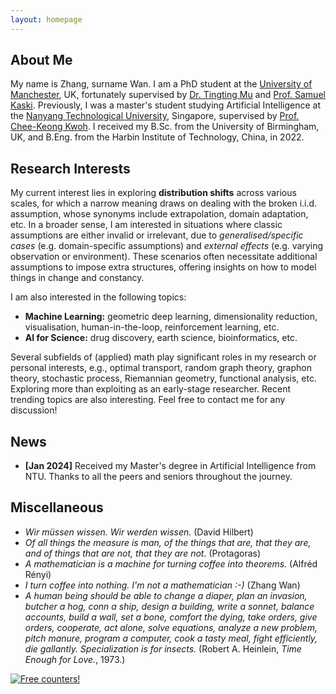 ```yaml
---
layout: homepage
---
```


## About Me

My name is Zhang, surname Wan. I am a PhD student at the [University of Manchester](https://www.manchester.ac.uk/), UK, fortunately supervised by [Dr. Tingting Mu](https://personalpages.manchester.ac.uk/staff/tingting.mu/Site/About_Me.html) and [Prof. Samuel Kaski](https://kaski-lab.com/). Previously, I was a master's student studying Artificial Intelligence at the [Nanyang Technological University](https://www.ntu.edu.sg/), Singapore, supervised by [Prof. Chee-Keong Kwoh](https://personal.ntu.edu.sg/asckkwoh/). I received my B.Sc. from the University of Birmingham, UK, and B.Eng. from the Harbin Institute of Technology, China, in 2022. 

## Research Interests

My current interest lies in exploring **distribution shifts** across various scales, for which a narrow meaning draws on dealing with the broken i.i.d. assumption, whose synonyms include extrapolation, domain adaptation, etc. In a broader sense, I am interested in situations where classic assumptions are either invalid or irrelevant, due to *generalised/specific cases* (e.g. domain-specific assumptions) and *external effects* (e.g. varying observation or environment). These scenarios often necessitate additional assumptions to impose extra structures, offering insights on how to model things in change and constancy.

I am also interested in the following topics:
- **Machine Learning:** geometric deep learning, dimensionality reduction, visualisation, human-in-the-loop, reinforcement learning, etc.
- **AI for Science:** drug discovery, earth science, bioinformatics, etc.

Several subfields of (applied) math play significant roles in my research or personal interests, e.g., optimal transport, random graph theory, graphon theory, stochastic process, Riemannian geometry, functional analysis, etc. Exploring more than exploiting as an early-stage researcher. Recent trending topics are also interesting. Feel free to contact me for any discussion!

## News

- **[Jan 2024]** Received my Master's degree in Artificial Intelligence from NTU. Thanks to all the peers and seniors throughout the journey.

## Miscellaneous

- _Wir müssen wissen. Wir werden wissen._ (David Hilbert)
- _Of all things the measure is man, of the things that are, that they are, and of things that are not, that they are not._ (Protagoras)
- _A mathematician is a machine for turning coffee into theorems._ (Alfréd Rényi)
- _I turn coffee into nothing. I'm not a mathematician :-)_ (Zhang Wan)
- _A human being should be able to change a diaper, plan an invasion, butcher a hog, conn a ship, design a building, write a sonnet, balance accounts, build a wall, set a bone, comfort the dying, take orders, give orders, cooperate, act alone, solve equations, analyze a new problem, pitch manure, program a computer, cook a tasty meal, fight efficiently, die gallantly. Specialization is for insects._ (Robert A. Heinlein, _Time Enough for Love._, 1973.)

<!-- {% include_relative _includes/publications.md %} -->

<!-- {% include_relative _includes/services.md %} -->


<a href="https://info.flagcounter.com/g6Vp"><img src="https://s01.flagcounter.com/count2/g6Vp/bg_FFFFFF/txt_000000/border_CCCCCC/columns_2/maxflags_10/viewers_0/labels_0/pageviews_0/flags_0/percent_0/" alt="Free counters!" border="0"></a>

<!-- <script type="text/javascript" src="//rf.revolvermaps.com/0/0/8.js?i=5f0l9k76xav&amp;m=0&amp;c=ff0000&amp;cr1=ffffff&amp;f=arial&amp;l=33" async="async"></script> -->
